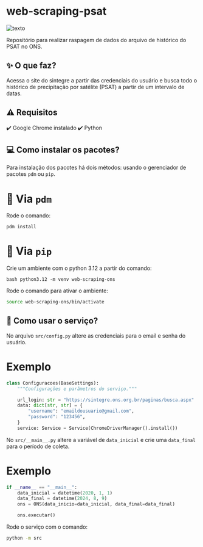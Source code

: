 # web-scraping-psat

![texto](https://img.shields.io/static/v1?label=Python&message=3.12&color=green&style=flat-square "linguagem")

Repositório para realizar raspagem de dados do arquivo de histórico do PSAT no ONS.

## :sparkles: O que faz?

Acessa o site do sintegre a partir das credenciais do usuário e busca todo o histórico de precipitação por satélite (PSAT) a partir de um intervalo de datas.

## :warning: Requisitos

 :heavy_check_mark: Google Chrome instalado
 :heavy_check_mark: Python

## :computer: Como instalar os pacotes?

Para instalação dos pacotes há dois métodos: usando o gerenciador de pacotes ``pdm`` ou ``pip``.

# :scroll: Via ``pdm``

Rode o comando:

```bash 
pdm install
```

# :pencil: Via ``pip``

Crie um ambiente com o python 3.12 a partir do comando:

```bash python3.12 -m venv web-scraping-ons```

Rode o comando para ativar o ambiente:

```bash 
source web-scraping-ons/bin/activate
```

## :rocket: Como usar o serviço?

No arquivo ``src/config.py`` altere as credenciais para o email e senha do usuário.

# Exemplo

```python
class Configuracoes(BaseSettings):
    """Configurações e parâmetros do serviço."""

    url_login: str = "https://sintegre.ons.org.br/paginas/busca.aspx"
    data: dict[str, str] = {
        "username": "emaildousuario@gmail.com",
        "password": "123456",
    }
    service: Service = Service(ChromeDriverManager().install())
```

No ``src/__main__.py`` altere a variável de ``data_inicial`` e crie uma ``data_final`` para o período de coleta.

# Exemplo

```python
if __name__ == "__main__":
    data_inicial = datetime(2020, 1, 1)
    data_final = datetime(2024, 8, 9)
    ons = ONS(data_inicio=data_inicial, data_final=data_final)

    ons.executar()
```

Rode o serviço com o comando:

```bash
python -m src
```
